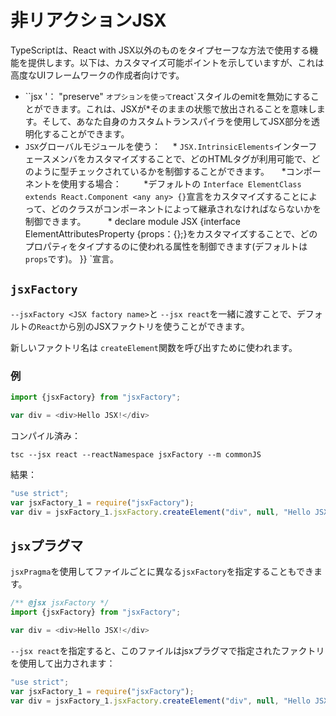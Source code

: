 # 非リアクションJSX

TypeScriptは、React with JSX以外のものをタイプセーフな方法で使用する機能を提供します。以下は、カスタマイズ可能ポイントを示していますが、これは高度なUIフレームワークの作成者向けです。

* ``jsx '： "preserve" `オプションを使って`react`スタイルのemitを無効にすることができます。これは、JSXが*そのままの状態で放出されることを意味します。そして、あなた自身のカスタムトランスパイラを使用してJSX部分を透明化することができます。
* `JSX`グローバルモジュールを使う：
    * `JSX.IntrinsicElements`インターフェースメンバをカスタマイズすることで、どのHTMLタグが利用可能で、どのように型チェックされているかを制御することができます。
    *コンポーネントを使用する場合：
        *デフォルトの `Interface ElementClass extends React.Component <any any> {}`宣言をカスタマイズすることによって、どのクラスがコンポーネントによって継承されなければならないかを制御できます。
        * declare module JSX {interface ElementAttributesProperty {props：{};}をカスタマイズすることで、どのプロパティをタイプするのに使われる属性を制御できます(デフォルトは `props`です)。 }} `宣言。

## `jsxFactory`

`--jsxFactory <JSX factory name>`と `--jsx react`を一緒に渡すことで、デフォルトの`React`から別のJSXファクトリを使うことができます。

新しいファクトリ名は `createElement`関数を呼び出すために使われます。

### 例

```ts
import {jsxFactory} from "jsxFactory";

var div = <div>Hello JSX!</div>
```

コンパイル済み：

```shell
tsc --jsx react --reactNamespace jsxFactory --m commonJS
```

結果：

```js
"use strict";
var jsxFactory_1 = require("jsxFactory");
var div = jsxFactory_1.jsxFactory.createElement("div", null, "Hello JSX!");
```

## `jsx`プラグマ

`jsxPragma`を使用してファイルごとに異なる`jsxFactory`を指定することもできます。


```js
/** @jsx jsxFactory */
import {jsxFactory} from "jsxFactory";

var div = <div>Hello JSX!</div>
```

`--jsx react`を指定すると、このファイルはjsxプラグマで指定されたファクトリを使用して出力されます：
```js
"use strict";
var jsxFactory_1 = require("jsxFactory");
var div = jsxFactory_1.jsxFactory.createElement("div", null, "Hello JSX!");
```
